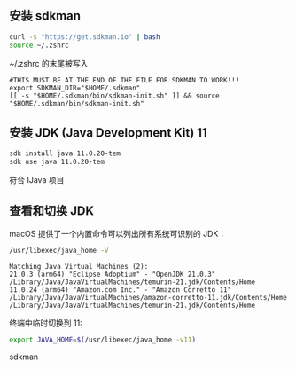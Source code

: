
## 安装 sdkman
```zsh
curl -s "https://get.sdkman.io" | bash
source ~/.zshrc
```
~/.zshrc 的末尾被写入
```vim
#THIS MUST BE AT THE END OF THE FILE FOR SDKMAN TO WORK!!!
export SDKMAN_DIR="$HOME/.sdkman"
[[ -s "$HOME/.sdkman/bin/sdkman-init.sh" ]] && source "$HOME/.sdkman/bin/sdkman-init.sh"
```

## 安装 JDK (Java Development Kit) 11
```zsh
sdk install java 11.0.20-tem
sdk use java 11.0.20-tem
```
符合 IJava 项目

## 查看和切换 JDK
macOS 提供了一个内置命令可以列出所有系统可识别的 JDK：
```zsh
/usr/libexec/java_home -V
```
    Matching Java Virtual Machines (2):
    21.0.3 (arm64) "Eclipse Adoptium" - "OpenJDK 21.0.3" /Library/Java/JavaVirtualMachines/temurin-21.jdk/Contents/Home
    11.0.24 (arm64) "Amazon.com Inc." - "Amazon Corretto 11" /Library/Java/JavaVirtualMachines/amazon-corretto-11.jdk/Contents/Home
    /Library/Java/JavaVirtualMachines/temurin-21.jdk/Contents/Home
终端中临时切换到 11:
```zsh
export JAVA_HOME=$(/usr/libexec/java_home -v11)
```

sdkman